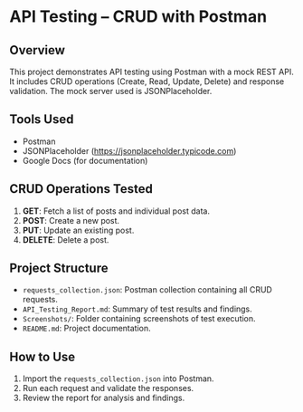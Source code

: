 # API Testing – CRUD with Postman

## Overview
This project demonstrates API testing using Postman with a mock REST API. It includes CRUD operations (Create, Read, Update, Delete) and response validation. The mock server used is JSONPlaceholder.

## Tools Used
- Postman
- JSONPlaceholder (https://jsonplaceholder.typicode.com)
- Google Docs (for documentation)

## CRUD Operations Tested
1. **GET**: Fetch a list of posts and individual post data.
2. **POST**: Create a new post.
3. **PUT**: Update an existing post.
4. **DELETE**: Delete a post.

## Project Structure
- `requests_collection.json`: Postman collection containing all CRUD requests.
- `API_Testing_Report.md`: Summary of test results and findings.
- `Screenshots/`: Folder containing screenshots of test execution.
- `README.md`: Project documentation.

## How to Use
1. Import the `requests_collection.json` into Postman.
2. Run each request and validate the responses.
3. Review the report for analysis and findings.